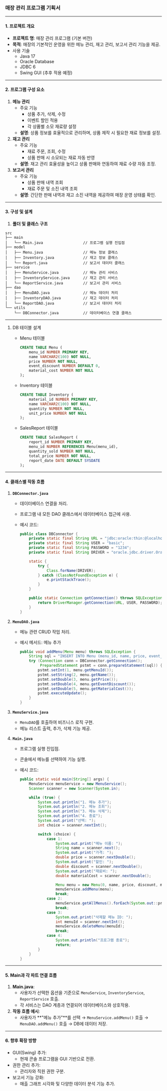 ### **매장 관리 프로그램 기획서**

------

#### **1. 프로젝트 개요**

- **프로젝트 명**: 매장 관리 프로그램 (기본 버전)
- **목적**: 매장의 기본적인 운영을 위한 메뉴 관리, 재고 관리, 보고서 관리 기능을 제공.
- 사용 기술
  - Java 17
  - Oracle Database
  - JDBC 6
  - Swing GUI (추후 적용 예정)

------

#### **2. 프로그램 구성 요소**

1. **메뉴 관리**
   - 주요 기능
     - 상품 추가, 삭제, 수정
     - 이벤트 할인 적용
     - 각 상품별 소모 재료량 설정
   - **설명**: 상품 정보를 효율적으로 관리하며, 상품 제작 시 필요한 재료 정보를 설정.
2. **재고 관리**
   - 주요 기능
     - 재료 주문, 조회, 수정
     - 상품 판매 시 소모되는 재료 자동 반영
   - **설명**: 재고 관리 효율성을 높이고 상품 판매와 연동하여 재료 수량 자동 조정.
3. **보고서 관리**
   - 주요 기능
     - 상품 판매 내역 조회
     - 재료 주문 및 소진 내역 조회
   - **설명**: 간단한 판매 내역과 재고 소진 내역을 제공하여 매장 운영 상태를 확인.

------

#### **3. 구성 및 설계**

1. **폴더 및 클래스 구조**

```less
src
├── main
│   └── Main.java                  // 프로그램 실행 진입점
├── model
│   ├── Menu.java                  // 메뉴 정보 클래스
│   ├── Inventory.java             // 재고 정보 클래스
│   └── Report.java                // 보고서 데이터 클래스
├── service
│   ├── MenuService.java           // 메뉴 관리 서비스
│   ├── InventoryService.java      // 재고 관리 서비스
│   └── ReportService.java         // 보고서 관리 서비스
├── dao
│   ├── MenuDAO.java               // 메뉴 데이터 처리
│   ├── InventoryDAO.java          // 재고 데이터 처리
│   └── ReportDAO.java             // 보고서 데이터 처리
└── utils
    └── DBConnector.java           // 데이터베이스 연결 클래스
```

------

1. DB 테이블 설계

   - Menu 테이블

     ```sql
     CREATE TABLE Menu (
         menu_id NUMBER PRIMARY KEY,
         name VARCHAR2(100) NOT NULL,
         price NUMBER NOT NULL,
         event_discount NUMBER DEFAULT 0,
         material_cost NUMBER NOT NULL
     );
     ```

   - Inventory 테이블

     ```sql
     CREATE TABLE Inventory (
         material_id NUMBER PRIMARY KEY,
         name VARCHAR2(100) NOT NULL,
         quantity NUMBER NOT NULL,
         unit_price NUMBER NOT NULL
     );
     ```

   - SalesReport 테이블

     ```sql
     CREATE TABLE SalesReport (
         report_id NUMBER PRIMARY KEY,
         menu_id NUMBER REFERENCES Menu(menu_id),
         quantity_sold NUMBER NOT NULL,
         total_price NUMBER NOT NULL,
         report_date DATE DEFAULT SYSDATE
     );
     ```

------

#### **4. 클래스별 작동 흐름**

1. **`DBConnector.java`**

   - 데이터베이스 연결을 처리.

   - 프로그램 내 모든 DAO 클래스에서 데이터베이스 접근에 사용.

   - 예시 코드:

     ```java
     public class DBConnector {
         private static final String URL = "jdbc:oracle:thin:@localhost:1521:xe";
         private static final String USER = "basic";
         private static final String PASSWORD = "1234";
         private static final String DRIVER = "oracle.jdbc.driver.OracleDriver";
     
         static {
             try {
                 Class.forName(DRIVER);
             } catch (ClassNotFoundException e) {
                 e.printStackTrace();
             }
         }
     
         public static Connection getConnection() throws SQLException {
             return DriverManager.getConnection(URL, USER, PASSWORD);
         }
     }
     ```

2. **`MenuDAO.java`**

   - 메뉴 관련 CRUD 작업 처리.

   - 예시 메서드: 메뉴 추가

     ```java
     public void addMenu(Menu menu) throws SQLException {
         String sql = "INSERT INTO Menu (menu_id, name, price, event_discount, material_cost) VALUES (?, ?, ?, ?, ?)";
         try (Connection conn = DBConnector.getConnection();
              PreparedStatement pstmt = conn.prepareStatement(sql)) {
             pstmt.setInt(1, menu.getMenuId());
             pstmt.setString(2, menu.getName());
             pstmt.setDouble(3, menu.getPrice());
             pstmt.setDouble(4, menu.getEventDiscount());
             pstmt.setDouble(5, menu.getMaterialCost());
             pstmt.executeUpdate();
         }
     }
     ```

3. **`MenuService.java`**

   - `MenuDAO`를 호출하여 비즈니스 로직 구현.
   - 메뉴 리스트 출력, 추가, 삭제 기능 제공.

4. **`Main.java`**

   - 프로그램 실행 진입점.

   - 콘솔에서 메뉴를 선택하여 기능 실행.

   - 예시 코드:

     ```java
     public static void main(String[] args) {
         MenuService menuService = new MenuService();
         Scanner scanner = new Scanner(System.in);
     
         while (true) {
             System.out.println("1. 메뉴 추가");
             System.out.println("2. 메뉴 조회");
             System.out.println("3. 메뉴 삭제");
             System.out.println("4. 종료");
             System.out.print("선택: ");
             int choice = scanner.nextInt();
     
             switch (choice) {
                 case 1:
                     System.out.print("메뉴 이름: ");
                     String name = scanner.next();
                     System.out.print("가격: ");
                     double price = scanner.nextDouble();
                     System.out.print("할인: ");
                     double discount = scanner.nextDouble();
                     System.out.print("재료비: ");
                     double materialCost = scanner.nextDouble();
     
                     Menu menu = new Menu(0, name, price, discount, materialCost);
                     menuService.addMenu(menu);
                     break;
                 case 2:
                     menuService.getAllMenus().forEach(System.out::println);
                     break;
                 case 3:
                     System.out.print("삭제할 메뉴 ID: ");
                     int menuId = scanner.nextInt();
                     menuService.deleteMenu(menuId);
                     break;
                 case 4:
                     System.out.println("프로그램 종료");
                     return;
             }
         }
     }
     ```

------

#### **5. Main과 각 파트 연결 흐름**

1. **Main.java**:
   - 사용자가 선택한 옵션을 기준으로 `MenuService`, `InventoryService`, `ReportService` 호출.
   - 각 서비스는 DAO 계층과 연결되어 데이터베이스와 상호작용.
2. **작동 흐름 예시**:
   - 사용자가 **"메뉴 추가"**를 선택 → `MenuService.addMenu()` 호출 → `MenuDAO.addMenu()` 호출 → DB에 데이터 저장.

------

#### **6. 향후 확장 방향**

- GUI(Swing) 추가:
  - 현재 콘솔 프로그램을 GUI 기반으로 전환.
- 권한 관리 추가:
  - 관리자와 직원 권한 구분.
- 보고서 기능 강화:
  - 매출 그래프 시각화 및 다양한 데이터 분석 기능 추가.
